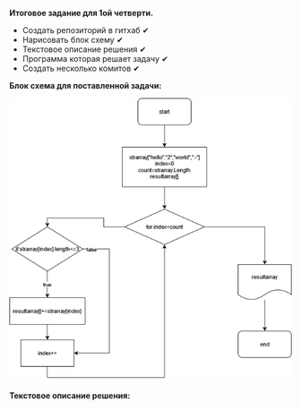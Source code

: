 **Итоговое задание для 1ой четверти.**

* Создать репозиторий в гитхаб  ✔
* Нарисовать блок схему ✔
* Текстовое описание решения ✔
* Программа которая решает задачу ✔
* Создать несколько комитов ✔

**Блок схема для поставленной задачи:**

![Getting Started](./content/BlockDiagram.png)

**Текстовое описание решения:**